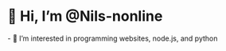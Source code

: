 <h1>👋 Hi, I’m @Nils-nonline</h1>
- 👀 I’m interested in programming websites, node.js, and python<br>


<!---
Nils-nonline/Nils-nonline is a ✨ special ✨ repository because its `README.md` (this file) appears on your GitHub profile.
You can click the Preview link to take a look at your changes.
--->
